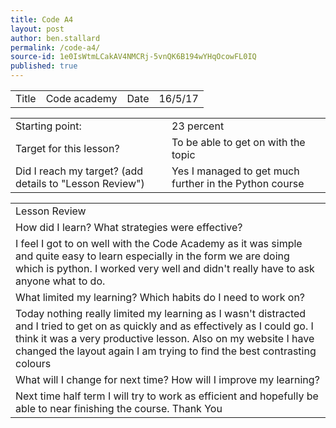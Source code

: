 ```yaml
---
title: Code A4
layout: post
author: ben.stallard
permalink: /code-a4/
source-id: 1e0IsWtmLCakAV4NMCRj-5vnQK6B194wYHqOcowFL0IQ
published: true
---
```

<table>
  <tr>
    <td>Title</td>
    <td>Code academy</td>
    <td>Date</td>
    <td>16/5/17</td>
  </tr>
</table>


<table>
  <tr>
    <td>Starting point:</td>
    <td>23 percent</td>
  </tr>
  <tr>
    <td>Target for this lesson?</td>
    <td>To be  able to get on with the topic</td>
  </tr>
  <tr>
    <td>Did I reach my target? 
(add details to "Lesson Review")</td>
    <td> Yes I managed to get much further in the Python course</td>
  </tr>
</table>


<table>
  <tr>
    <td>Lesson Review</td>
  </tr>
  <tr>
    <td>How did I learn? What strategies were effective? </td>
  </tr>
  <tr>
    <td>I feel I got to on well with the Code Academy as it was simple and quite easy to learn especially in the form we are doing which is python. I worked very well and didn't really have to ask anyone what to do.

</td>
  </tr>
  <tr>
    <td>What limited my learning? Which habits do I need to work on? </td>
  </tr>
  <tr>
    <td>Today nothing really limited my learning as I wasn't distracted and I tried to get on as quickly and as effectively as I could go. I think it was a very productive lesson.
Also on my website I have changed the layout again I am trying to find the best contrasting colours</td>
  </tr>
  <tr>
    <td>What will I change for next time? How will I improve my learning?</td>
  </tr>
  <tr>
    <td>Next time half term I will try to work as efficient and hopefully be able to near finishing the course. Thank You</td>
  </tr>
</table>


